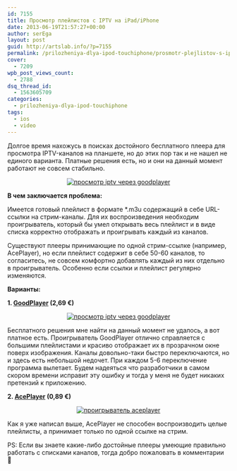 ```yaml
---
id: 7155
title: Просмотр плейлистов с IPTV на iPad/iPhone
date: 2013-06-19T21:57:27+00:00
author: serEga
layout: post
guid: http://artslab.info/?p=7155
permalink: /prilozheniya-dlya-ipod-touchiphone/prosmotr-plejlistov-s-iptv-na-ipadiphone/
cover:
  - 7209
wpb_post_views_count:
  - 2788
dsq_thread_id:
  - 1563605709
categories:
  - prilozheniya-dlya-ipod-touchiphone
tags:
  - ios
  - video
---
```

Долгое время нахожусь в поисках достойного бесплатного плеера для просмотра IPTV-каналов на планшете, но до этих пор так и не нашел не единого варианта. Платные решения есть, но и они на данный момент работают не совсем стабильно.

<center>
  <a href="http://googledrive.com/host/0B9lHVSSSdxdxd0hjdUdmRzY3Tjg/goodplayer_dlya_ios.jpg"><img src="http://googledrive.com/host/0B9lHVSSSdxdxd0hjdUdmRzY3Tjg/goodplayer_dlya_ios-300x225.jpg" alt="просмотр iptv через goodplayer" class="aligncenter size-medium wp-image-7208" srcset="http://googledrive.com/host/0B9lHVSSSdxdxd0hjdUdmRzY3Tjg/goodplayer_dlya_ios-300x225.jpg 300w, http://googledrive.com/host/0B9lHVSSSdxdxd0hjdUdmRzY3Tjg/goodplayer_dlya_ios-1024x768.jpg 1024w, http://googledrive.com/host/0B9lHVSSSdxdxd0hjdUdmRzY3Tjg/goodplayer_dlya_ios.jpg 1300w" sizes="(max-width: 300px) 100vw, 300px" /></a>
</center>



<!--more-->



**В чем заключается проблема:**

Имеется готовый плейлист в формате *.m3u содержащий в себе URL-ссылки на стрим-каналы. Для их воспроизведения необходим проигрыватель, который бы умел открывать весь плейлист и в виде списка корректно отображать и проигрывать каждый из каналов.

Существуют плееры принимающие по одной стрим-ссылке (например, AcePlayer), но если плейлист содержит в себе 50-60 каналов, то согласитесь, не совсем комфортно добавлять каждый из них отдельно в проигрыватель. Особенно если ссылки и плейлист регулярно изменяются.

**Варианты:**

**1. [GoodPlayer](https://itunes.apple.com/ru/app/goodplayer/id416756729?mt=8) (2,69 €)**



<center>
  <a href="http://googledrive.com/host/0B9lHVSSSdxdxd0hjdUdmRzY3Tjg/goodplayer_dlya_ios.jpg"><img src="http://googledrive.com/host/0B9lHVSSSdxdxd0hjdUdmRzY3Tjg/goodplayer_dlya_ios-300x225.jpg" alt="просмотр iptv через goodplayer" class="aligncenter size-medium wp-image-7208" srcset="http://googledrive.com/host/0B9lHVSSSdxdxd0hjdUdmRzY3Tjg/goodplayer_dlya_ios-300x225.jpg 300w, http://googledrive.com/host/0B9lHVSSSdxdxd0hjdUdmRzY3Tjg/goodplayer_dlya_ios-1024x768.jpg 1024w, http://googledrive.com/host/0B9lHVSSSdxdxd0hjdUdmRzY3Tjg/goodplayer_dlya_ios.jpg 1300w" sizes="(max-width: 300px) 100vw, 300px" /></a>
</center>

Бесплатного решения мне найти на данный момент не удалось, а вот платное есть. Проигрыватель GoodPlayer отлично справляется с большими плейлистами и красиво отображает их в прозрачном окне поверх изображения. Каналы довольно-таки быстро переключаются, но и здесь есть небольшой недочет. При каждом 5-6 переключение программа вылетает. Будем надеяться что разработчики в самом скором времени исправит эту ошибку и тогда у меня не будет никаких претензий к приложению.

**2. [AcePlayer](https://itunes.apple.com/ru/app/aceplayer-leistungsstarken/id463242636?mt=8) (0,89 €)**



<center>
  <a href="http://googledrive.com/host/0B9lHVSSSdxdxd0hjdUdmRzY3Tjg/aceplayer_dlya_ipad.jpg"><img src="http://googledrive.com/host/0B9lHVSSSdxdxd0hjdUdmRzY3Tjg/aceplayer_dlya_ipad-300x225.jpg" alt="проигрыватель aceplayer" class="aligncenter size-medium wp-image-7210" srcset="http://googledrive.com/host/0B9lHVSSSdxdxd0hjdUdmRzY3Tjg/aceplayer_dlya_ipad-300x225.jpg 300w, http://googledrive.com/host/0B9lHVSSSdxdxd0hjdUdmRzY3Tjg/aceplayer_dlya_ipad-1024x768.jpg 1024w, http://googledrive.com/host/0B9lHVSSSdxdxd0hjdUdmRzY3Tjg/aceplayer_dlya_ipad.jpg 1200w" sizes="(max-width: 300px) 100vw, 300px" /></a>
</center>

Как я уже написал выше, AcePlayer не способен воспроизводить целые плейлисты, а принимает только по одной ссылке на стрим.

PS: Если вы знаете какие-либо достойные плееры умеющие правильно работать с списками каналов, тогда добро пожаловать в комментарии 🙂